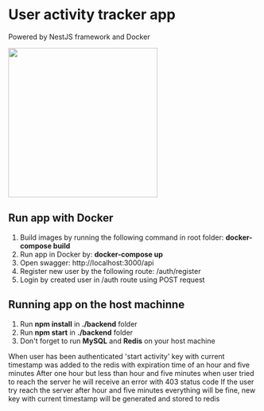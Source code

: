 # User activity tracker app

<p>Powered by NestJS framework and Docker</p>
<img src="https://skills.thijs.gg/icons?i=docker,nest&theme=light" width="300"/>

## Run app with Docker
1. Build images by running the following command in root folder: **docker-compose build**
1. Run app in Docker by: **docker-compose up**
1. Open swagger: http://localhost:3000/api
1. Register new user by the following route: /auth/register
1. Login by created user in /auth route using POST request

## Running app on the host machinne
1. Run **npm install** in **./backend** folder
1. Run **npm start** in **./backend** folder
1. Don't forget to run **MySQL** and **Redis** on your host machine

When user has been authenticated 'start activity' key with current timestamp was added to the redis with expiration time of an hour and five minutes
After one hour but less than hour and five minutes when user tried to reach the server he will receive an error with 403 status code
If the user try reach the server after hour and five minutes everything will be fine, new key with current timestamp will be generated and stored to redis
